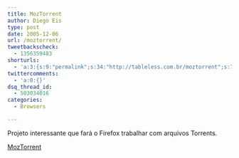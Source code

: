 ```yaml
---
title: MozTorrent
author: Diego Eis
type: post
date: 2005-12-06
url: /moztorrent/
tweetbackscheck:
  - 1356359483
shorturls:
  - 'a:3:{s:9:"permalink";s:34:"http://tableless.com.br/moztorrent";s:7:"tinyurl";s:26:"http://tinyurl.com/42f5cu9";s:4:"isgd";s:19:"http://is.gd/NmipAc";}'
twittercomments:
  - 'a:0:{}'
dsq_thread_id:
  - 503034016
categories:
  - Browsers

---
```

Projeto interessante que fará o Firefox trabalhar com arquivos Torrents.
  
[MozTorrent][1]

 [1]: http://moztorrent.mozdev.org/index.html#status